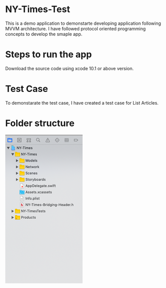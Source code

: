 # NY-Times-Test
  This is a demo application to demonstarte developing application following MVVM architecture. I have followed protocol oriented programming concepts to develop the smaple app.

# Steps to run the app
  Download the source code using xcode 10.1 or above version. 

# Test Case
  To demonstarate the test case, I have created a test case for List Articles.

# Folder structure

![Screenshot](screenshot.png)
